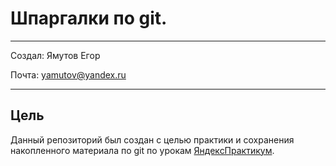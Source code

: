 # Шпаргалки по git.

---

Cоздал: Ямутов Егор

Почта: yamutov@yandex.ru

---

## Цель

Данный репозиторий был создан с целью практики и сохранения накопленного материала по git по урокам [ЯндексПрактикум](https://practicum.yandex.ru/profile/git-basics/?from=new_landing_git-basics).
